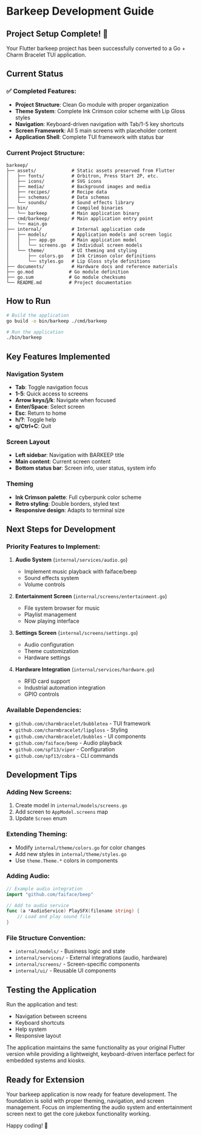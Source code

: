 # Barkeep Development Guide

## Project Setup Complete! 🚀

Your Flutter barkeep project has been successfully converted to a Go + Charm Bracelet TUI application.

## Current Status

### ✅ **Completed Features:**

- **Project Structure**: Clean Go module with proper organization
- **Theme System**: Complete Ink Crimson color scheme with Lip Gloss styles
- **Navigation**: Keyboard-driven navigation with Tab/1-5 key shortcuts
- **Screen Framework**: All 5 main screens with placeholder content
- **Application Shell**: Complete TUI framework with status bar

### **Current Project Structure:**

```tree
barkeep/
├── assets/             # Static assets preserved from Flutter
│   ├── fonts/          # Orbitron, Press Start 2P, etc.
│   ├── icons/          # SVG icons
│   ├── media/          # Background images and media
│   ├── recipes/        # Recipe data
│   ├── schemas/        # Data schemas
│   └── sounds/         # Sound effects library
├── bin/                # Compiled binaries
│   └── barkeep         # Main application binary
├── cmd/barkeep/        # Main application entry point
│   └── main.go
├── internal/           # Internal application code
│   ├── models/         # Application models and screen logic
│   │   ├── app.go      # Main application model
│   │   └── screens.go  # Individual screen models
│   └── theme/          # UI theming and styling
│       ├── colors.go   # Ink Crimson color definitions
│       └── styles.go   # Lip Gloss style definitions
├── documents/          # Hardware docs and reference materials
├── go.mod             # Go module definition
├── go.sum             # Go module checksums
└── README.md          # Project documentation
```

## How to Run

```bash
# Build the application
go build -o bin/barkeep ./cmd/barkeep

# Run the application
./bin/barkeep
```

## Key Features Implemented

### **Navigation System**

- **Tab**: Toggle navigation focus
- **1-5**: Quick access to screens
- **Arrow keys/j/k**: Navigate when focused
- **Enter/Space**: Select screen
- **Esc**: Return to home
- **h/?**: Toggle help
- **q/Ctrl+C**: Quit

### **Screen Layout**

- **Left sidebar**: Navigation with BARKEEP title
- **Main content**: Current screen content
- **Bottom status bar**: Screen info, user status, system info

### **Theming**

- **Ink Crimson palette**: Full cyberpunk color scheme
- **Retro styling**: Double borders, styled text
- **Responsive design**: Adapts to terminal size

## Next Steps for Development

### **Priority Features to Implement:**

1. **Audio System** (`internal/services/audio.go`)
   - Implement music playback with faiface/beep
   - Sound effects system
   - Volume controls

2. **Entertainment Screen** (`internal/screens/entertainment.go`)
   - File system browser for music
   - Playlist management
   - Now playing interface

3. **Settings Screen** (`internal/screens/settings.go`)
   - Audio configuration
   - Theme customization
   - Hardware settings

4. **Hardware Integration** (`internal/services/hardware.go`)
   - RFID card support
   - Industrial automation integration
   - GPIO controls

### **Available Dependencies:**

- `github.com/charmbracelet/bubbletea` - TUI framework
- `github.com/charmbracelet/lipgloss` - Styling
- `github.com/charmbracelet/bubbles` - UI components
- `github.com/faiface/beep` - Audio playback
- `github.com/spf13/viper` - Configuration
- `github.com/spf13/cobra` - CLI commands

## Development Tips

### **Adding New Screens:**

1. Create model in `internal/models/screens.go`
2. Add screen to `AppModel.screens` map
3. Update `Screen` enum

### **Extending Theming:**

- Modify `internal/theme/colors.go` for color changes
- Add new styles in `internal/theme/styles.go`
- Use `theme.Theme.*` colors in components

### **Adding Audio:**

```go
// Example audio integration
import "github.com/faiface/beep"

// Add to audio service
func (a *AudioService) PlaySFX(filename string) {
    // Load and play sound file
}
```

### **File Structure Convention:**

- `internal/models/` - Business logic and state
- `internal/services/` - External integrations (audio, hardware)
- `internal/screens/` - Screen-specific components
- `internal/ui/` - Reusable UI components

## Testing the Application

Run the application and test:

- Navigation between screens
- Keyboard shortcuts
- Help system
- Responsive layout

The application maintains the same functionality as your original Flutter version while providing a lightweight, keyboard-driven interface perfect for embedded systems and kiosks.

## Ready for Extension

Your barkeep application is now ready for feature development. The foundation is solid with proper theming, navigation, and screen management. Focus on implementing the audio system and entertainment screen next to get the core jukebox functionality working.

Happy coding! 🍺
